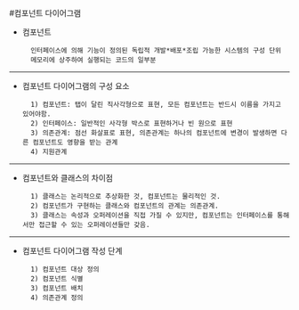 #컴포넌트 다이어그램

* 컴포넌트

        인터페이스에 의해 기능이 정의된 독립적 개발*배포*조립 가능한 시스템의 구성 단위
        메모리에 상주하여 실행되는 코드의 일부분
        
- - -
* 컴포넌트 다이어그램의 구성 요소

        1) 컴포넌트: 탭이 달린 직사각형으로 표현, 모든 컴포넌트는 반드시 이름을 가지고 있어야함.
        2) 인터페이스: 일반적인 사각형 박스로 표현하거나 빈 원으로 표현
        3) 의존관계: 점선 화살표로 표현, 의존관계는 하나의 컴포넌트에 변경이 발생하면 다른 컴포넌트도 영향을 받는 관계
        4) 지원관계
        
- - -
* 컴포넌트와 클래스의 차이점

        1) 클래스는 논리적으로 추상화한 것, 컴포넌트는 물리적인 것.
        2) 컴포넌트가 구현하는 클래스와 컴포넌트의 관계는 의존관계.
        3) 클래스는 속성과 오퍼레이션을 직접 가질 수 있지만, 컴포넌트는 인터페이스를 통해서만 접근할 수 있는 오퍼레이션들만 갖음.
        
- - -
* 컴포넌트 다이어그램 작성 단계

        1) 컴포넌트 대상 정의
        2) 컴포넌트 식별
        3) 컴포넌트 배치
        4) 의존관계 정의 